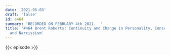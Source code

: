 ```yaml
---
date: '2021-05-03'
draft: 'false'
id: e464
summary: 'RECORDED ON FEBRUARY 4th 2021.  '
title: '#464 Brent Roberts: Continuity and Change in Personality, Conscientiousness,
  and Narcissism'
---
```

{{< episode >}}
